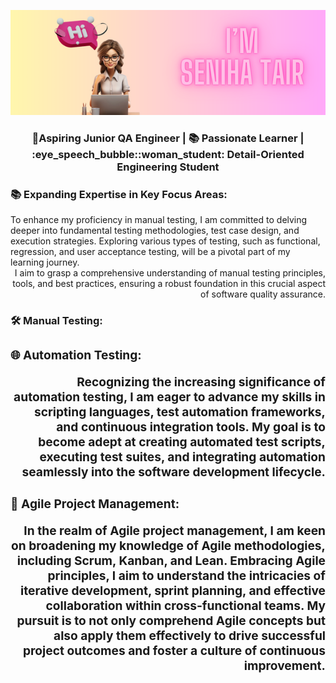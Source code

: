 <div align="center">

![Header image](https://github.com/stsenii/stsenii/blob/main/image.png)

</div>

<h3 align="center"> 🚀Aspiring Junior QA Engineer |  📚 Passionate Learner  | :eye_speech_bubble::woman_student: Detail-Oriented Engineering Student


<h3 style="text-align: justify;"> 📚 Expanding Expertise in Key Focus Areas:</h3>

<!DOCTYPE html>
<html lang="en">
<head>
    <meta charset="UTF-8">
    <meta name="viewport" content="width=device-width, initial-scale=1.0">
    <title>Text Alignment Example</title>
</head>
<body>

<div style="text-align: left;">
    To enhance my proficiency in manual testing, I am committed to delving deeper into fundamental testing methodologies, test case design, and execution strategies. Exploring various types of testing, such as functional, regression, and user acceptance testing, will be a pivotal part of my learning journey.
</div>

<div style="text-align: right;">
    I aim to grasp a comprehensive understanding of manual testing principles, tools, and best practices, ensuring a robust foundation in this crucial aspect of software quality assurance.
</div>

</body>
</html>












<h3 style="text-align: justify;"> 🛠️ <strong>Manual Testing:</strong></p>
<div class="left-align"> 
<h3 style="text-align: justify;"> 🌐 <strong>Automation Testing:</strong></p>
<p align="right">    Recognizing the increasing significance of automation testing, I am eager to advance my skills in scripting languages, test automation frameworks, and continuous integration tools. My goal is to become adept at creating automated test scripts, executing test suites, and integrating automation seamlessly into the software development lifecycle.</p>
<h3 style="text-align: justify;"> 🔄 <strong>Agile Project Management:</strong></p>
<p align="right">    In the realm of Agile project management, I am keen on broadening my knowledge of Agile methodologies, including Scrum, Kanban, and Lean. Embracing Agile principles, I aim to understand the intricacies of iterative development, sprint planning, and effective collaboration within cross-functional teams.  My pursuit is to not only comprehend Agile concepts but also apply them effectively to drive successful project outcomes and foster a culture of continuous improvement.</p>







<!--<h3 align="center">
**stsenii/stsenii** is a ✨ _special_ ✨ repository because its `README.md` (this file) appears on your GitHub profile.

Here are some ideas to get you started:

- 🚀 **Aspiring Junior QA Engineer | Passionate Learner | Detail-Oriented Engineering Student**
- 🌱 I’m currently learning ...
- 👯 I’m looking to collaborate on ...
- 🤔 I’m looking for help with ...
- 💬 Ask me about ...
- 📫 How to reach me: ...
- 😄 Pronouns: ...
- ⚡ Fun fact: ...
-->

